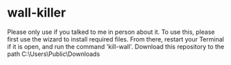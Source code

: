 # wall-killer
Please only use if you talked to me in person about it.
To use this, please first use the wizard to install required files. From there, restart your Terminal if it is open, and run the command 'kill-wall'.
Download this repository to the path C:\Users\Public\Downloads
